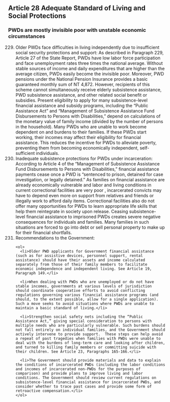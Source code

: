 ## Article 28 Adequate Standard of Living and Social Protections

### PWDs are mostly invisible poor with unstable economic circumstances

<ol start="229">
  <li>Older PWDs face difficulties in living independently due to insufficient social security protections and support: As described in Paragraph 229, Article 27 of the State Report, PWDs have low labor force participation and face unemployment rates three times the national average. Without stable sources of income and daily expenditures that are higher than the average citizen, PWDs easily become the invisible poor. Moreover, PWD pensions under the National Pension Insurance provides a basic guaranteed monthly sum of NT 4,872. However, recipients of this scheme cannot simultaneously receive elderly subsistence assistance, PWD subsistence assistance, and other related social benefit or subsidies. Present eligibility to apply for many subsistence-level financial assistance and subsidy programs, including the “Public Assistance Act” and “Management of Subsistence Assistance Fund Disbursements to Persons with Disabilities,” depend on calculations of the monetary value of family income (divided by the number of persons in the household). Many PWDs who are unable to work become dependent on and burdens to their families. If these PWDs start working, their incomes may affect their eligibility for financial assistance. This reduces the incentive for PWDs to alleviate poverty, preventing them from becoming economically independent, self-sufficient individuals.</li>

  <li>Inadequate subsistence protections for PWDs under incarceration: According to Article 4 of the “Management of Subsistence Assistance Fund Disbursements to Persons with Disabilities,” financial assistance payments cease once a PWD is “sentenced to prison, detained for case investigation, or legally detained.” As families on financial assistance are already economically vulnerable and labor and living conditions in current correctional facilities are very poor , incarcerated convicts may have to depend even more on support from relatives and friends or illegally work to afford daily items. Correctional facilities also do not offer many opportunities for PWDs to learn appropriate life skills that help them reintegrate in society upon release. Ceasing subsistence-level financial assistance to imprisoned PWDs creates severe negative consequences for individuals and families. Many families in such situations are forced to go into debt or sell personal property to make up for their financial shortfalls.</li>

  <li>Recommendations to the Government:

    <ol>
      <li>Older PWD applicants for Government financial assistance (such as for assistive devices, personnel support, rental assistance) should have their assets and income calculated separately from those of their family members to facilitate economic independence and independent living. See Article 19, Paragraph 149.</li>

      <li>When dealing with PWDs who are unemployed or do not have stable incomes, governments at various levels of jurisdiction should coordinate cooperative efforts to avoid conflicting regulations governing various financial assistance programs (and should, to the extent possible, allow for a single application). Such a move seeks to avoid situations where PWDs are unable to maintain a basic standard of living.</li>

      <li>Strengthen social safety nets including the “Public Assistance Act,” giving special consideration to persons with multiple needs who are particularly vulnerable. Such burdens should not fall entirely on individual families, and the Government should actively intervene to provide support.  These steps can help avoid a repeat of past tragedies when families with PWDs were unable to deal with the burdens of long-term care and looking after children, and turned to killing family members or committing suicide with their children. See Article 23, Paragraphs 165-166.</li>

      <li>The Government should provide materials and data to explain the conditions of incarcerated PWDs (including the labor conditions and incomes of incarcerated non-PWDs for the purposes of comparison) and provide plans to improve living and labor conditions. The Government should review current regulations on subsistence-level financial assistance for incarcerated PWDs, and consider whether to trace past cases and provide some form of retroactive compensation.</li>
    </ol>
  </li>
</ol>
